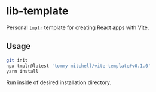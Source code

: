 # lib-template

Personal [`tmplr`](https://github.com/loreanvictor/tmplr) template for creating React apps with Vite.

## Usage

```sh
git init
npx tmplr@latest 'tommy-mitchell/vite-template#v0.1.0'
yarn install
```

Run inside of desired installation directory.
